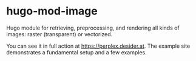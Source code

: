 # hugo-mod-image

Hugo module for retrieving, preprocessing, and rendering all kinds of images: raster (transparent) or vectorized. 

You can see it in full action at https://perplex.desider.at. The example site demonstrates a fundamental setup and a few examples.
